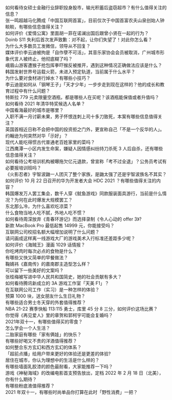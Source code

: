如何看待女硕士金融行业辞职投身股市，输光积蓄后盗窃超市？有什么值得关注的信息？  
张一鸣超越马化腾成「中国互联网首富」，目前仅次于中国首富农夫山泉创始人钟睒睒，有哪些信息值得关注？  
如何评价《爱情公寓》里面胡一菲在诺澜出国后跟曾小贤在一起的行为？  
Doinb S11 失利后首次发声致歉：对不起，让你们失望了！对此你怎么看？  
为什么大多数员工发微信，领导从不回复？  
媒体评价李云迪被拘是「自作孽不可活」，其音乐家协会会员被取消，广州城市形象代言人被终止，他彻底糊了吗？  
峨眉山游客遭猴子抢包挥拳吓猴反被推开，遇到这种情况正确做法应该是什么？  
韩国发射世界号运载火箭，未进入预定轨道，当前属于什么水平？  
为什么要对食材进行焯水？有哪些小技巧？  
李云迪是如何从「钢琴王子」「天才少年」一步步走到现在这样的？他的成长和教育过程中有什么问题？  
特斯拉 779 元卖限量空酒瓶，都是哪些人在买呢？该酒瓶能保值或者升值吗？  
如何看待 2021 年清华特奖候选人名单？  
中国看海最好的城市是哪里？  
入职不满一月讨薪未果，男子怀恨连刺上司十多刀致死，本案有哪些信息值得关注？  
英国首相近日称不会把中国的投资拒之门外，更宣称自己「不是一个反华的人」。约翰逊为何突然对华「示好」？  
现代人能吃得惯古代普通老百姓家里的菜吗？  
江西鹰潭一小区内发生命案，嫌疑人因情感纠纷持刀杀死 3 人后自杀，还有哪些信息值得关注？  
如何看待公考培训机构被曝拖欠亿元退款，曾宣称「考不过全退」？公务员考试有必要报培训班吗？  
《火影忍者》宇智波鼬一人团灭了整个家族，是鼬太强了还是宇智波族名不其实？  
如何评价 10 月 22 日召开的华为开发者大会 HDC 2021 ？有哪些值得关注的内容？  
韩国爆发万人罢工集会，数千人穿《鱿鱼游戏》同款服装面具游行，当前是什么情况？为何在此时爆发大规模罢工？  
东北那么冷，为什么喜欢吃凉菜？  
什么食物当地人吃不腻，外地人吃不惯？  
如何看待周深放弃《青春环游记》而选择录制《令人心动的 offer 3》?  
新款 MacBook Pro 最低起售 14999 元，你能接受吗？  
互联网公司校招名额大幅增加说明了什么问题？  
请问画成这样离一线游戏大厂的游戏美术入行标准还差距多少呢？  
如何评价《海贼王》漫画 1029 话情报？  
你吃烤肉时每次必点的食物是什么？  
有哪些又快又简单的早餐做法？  
鞠婧祎《嘉南传》的嘉南郡主造型怎么样？  
可以留下一些美好的文案吗 ?  
张桂梅被写进中华人民共和国简史，她的社会贡献有多大？  
如何看待腾讯新成立的 3A 游戏工作室「天美 F1」？  
在互联网公司工作（实习）是一种怎样的体验？  
预算 1000 块，送女朋友什么生日礼物？  
有哪些适合男士冬天穿的外套值得推荐？  
NBA 21-22 赛季快船 113:115 勇士，库里 45 分 8 三分，如何评价这场比赛？  
你觉得《再见爱人》里的章贺和郭柯宇可能会复婚吗？  
2021年双十一，有哪些值得买的零食？  
怎么学会一个人生活？  
二胎家庭有哪些「家有俩娃」的快乐？  
有哪些好喝又不贵的洋酒值得推荐？  
如何整合东方玄幻和西方玄幻的体系？  
「超前点播」给用户带来更好的体验还是更差的体验?  
居住在城市，你认为理想中的生活是什么样的？  
有哪些墙面乳胶漆的颜色最耐看，大家能推荐一下吗？  
游戏《神秘海域》的改编电影首支预告放出，定档 2022 年 2 月 18 日（北美），你有什么期待？  
有哪些粉底液值得推荐？  
2021 年双十一，有哪些时尚单品你打算在此时「野性消费」一把？  
